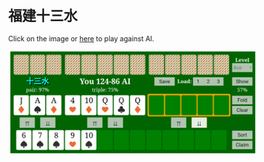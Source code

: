 # 福建十三水

Click on the image or [here](https://macroxue.github.io/13-warriors/13w.html) to play against AI.

[![Screenshot](https://github.com/macroxue/13-warriors/blob/master/screenshot.png)](https://macroxue.github.io/13-warriors/13w.html)


